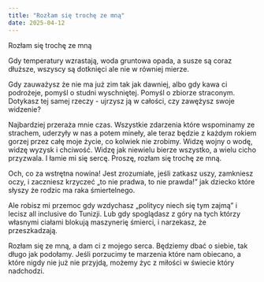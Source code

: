```yaml
---
title: "Rozłam się trochę ze mną"
date: 2025-04-12
---
```


Rozłam się trochę ze mną

Gdy temperatury wzrastają, woda gruntowa opada, a susze są coraz dłuższe, wszyscy są dotknięci ale nie w równiej mierze.

Gdy zauważysz że nie ma już zim tak jak dawniej, albo gdy kawa ci podrożeje, pomyśl o studni wyschniętej. Pomyśl o zbiorze straconym. Dotykasz tej samej rzeczy - ujrzysz ją w całości, czy zawężysz swoje widzenie?

Najbardziej przeraża mnie czas. Wszystkie zdarzenia które wspominamy ze strachem, uderzyły w nas a potem mineły, ale teraz będzie z każdym rokiem gorzej przez całę moje życie, co kolwiek nie zrobimy. Widzę wojny o wodę, widzę wyzysk i chciwość. Widzę jak niewielu bierze wszystko, a wielu cicho przyzwala. I łamie mi się sercę. Proszę, rozłam się trochę ze mną.

Och, co za wstrętna nowina! Jest zrozumiałe, jeśli zatkasz uszy, zamkniesz oczy, i zaczniesz krzyczeć „to nie pradwa, to nie prawda!” jak dziecko które słyszy że rodzic ma raka śmiertelnego. 

Ale robisz mi przemoc gdy wzdychasz „politycy niech się tym zajmą” i lecisz all inclusive do Tunizji. Lub gdy spoglądasz z góry na tych którzy własnymi ciałami blokują maszynerię śmierci, i narzekasz, że przeszkadzają. 

Rozłam się ze mną, a dam ci z mojego serca. Będziemy dbać o siebie, tak długo jak podołamy. Jeśli porzucimy te marzenia które nam obiecano, a które nigdy nie już nie przyjdą, możemy życ z miłości w świecie który nadchodzi. 
